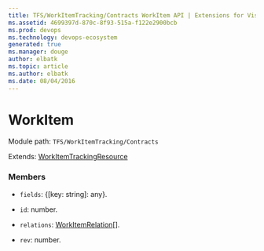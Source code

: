 ```yaml
---
title: TFS/WorkItemTracking/Contracts WorkItem API | Extensions for Visual Studio Team Services
ms.assetid: 4699397d-870c-8f93-515a-f122e2900bcb
ms.prod: devops
ms.technology: devops-ecosystem
generated: true
ms.manager: douge
author: elbatk
ms.topic: article
ms.author: elbatk
ms.date: 08/04/2016
---
```


# WorkItem

Module path: `TFS/WorkItemTracking/Contracts`

Extends: [WorkItemTrackingResource](../../../TFS/WorkItemTracking/Contracts/WorkItemTrackingResource.md)

### Members

* `fields`: {[key: string]: any}. 

* `id`: number. 

* `relations`: [WorkItemRelation](../../../TFS/WorkItemTracking/Contracts/WorkItemRelation.md)[]. 

* `rev`: number. 

